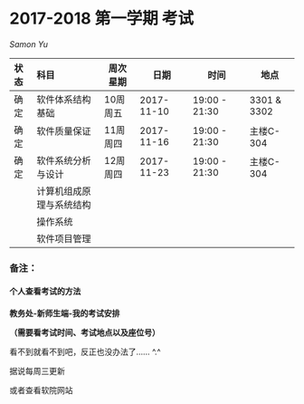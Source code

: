 # 2017-2018 第一学期 考试

*Samon Yu*

| 状态   | 科目           | 周次星期   | 日期         | 时间   | 地点   |
| :--- | :----------- | ------ | ---------- | ---- | ---- |
| 确定 | 软件体系结构基础     | 10周 周五 | 2017-11-10 | 19:00 - 21:30   |3301 & 3302|
| 确定 | 软件质量保证       | 11周 周四 | 2017-11-16 | 19:00 - 21:30   |主楼C-304   |
| 确定 | 软件系统分析与设计    | 12周 周四 | 2017-11-23 |  19:00 - 21:30   |主楼C-304  |
|      | 计算机组成原理与系统结构 |        |            |      |      |
|      | 操作系统         |        |            |      |      |
|      | 软件项目管理       |        |            |      |      |



### 备注：

#### 个人查看考试的方法

**教务处-新师生端-我的考试安排**

**（需要看考试时间、考试地点以及座位号）**

看不到就看不到吧，反正也没办法了…… ^.^

据说每周三更新

或者查看软院网站
